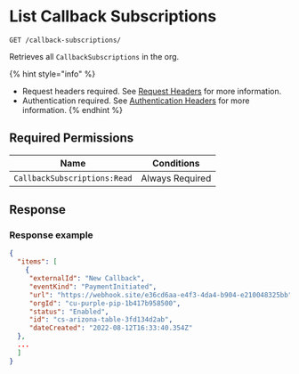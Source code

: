 # List Callback Subscriptions

`GET /callback-subscriptions/`

Retrieves all `CallbackSubscriptions` in the org.

{% hint style="info" %}
* Request headers required. See [Request Headers](../../../../getting-started/request-headers.md) for more information.
* Authentication required. See [Authentication Headers](../../../../getting-started/request-headers.md#authentication-headers) for more information.
{% endhint %}

## Required Permissions

| Name                         | Conditions      |
| ---------------------------- | --------------- |
| `CallbackSubscriptions:Read` | Always Required |

## Response <a href="#response" id="response"></a>

### Response example <a href="#response-example" id="response-example"></a>

```json
{
  "items": [
    {
     "externalId": "New Callback",
     "eventKind": "PaymentInitiated",
     "url": "https://webhook.site/e36cd6aa-e4f3-4da4-b904-e210048325bb",
     "orgId": "cu-purple-pip-1b417b958500",
     "status": "Enabled",
     "id": "cs-arizona-table-3fd134d2ab",
     "dateCreated": "2022-08-12T16:33:40.354Z"
  },
  ...
  ]
}
```
